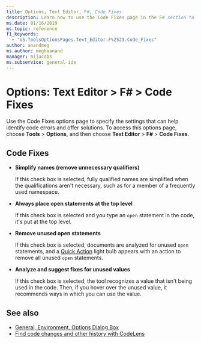 ```yaml
---
title: Options, Text Editor, F#, Code Fixes
description: Learn how to use the Code Fixes page in the F# section to specify the settings that can help identify code errors and offer solutions.
ms.date: 01/16/2019
ms.topic: reference
f1_keywords:
  - "VS.ToolsOptionsPages.Text_Editor.F%2523.Code_Fixes"
author: anandmeg
ms.author: meghaanand
manager: mijacobs
ms.subservice: general-ide
---
```

# Options: Text Editor > F# > Code Fixes

Use the Code Fixes options page to specify the settings that can help identify code errors and offer solutions. To access this options page, choose **Tools** > **Options**, and then choose **Text Editor** > **F#** > **Code Fixes**.

## Code Fixes

- **Simplify names (remove unnecessary qualifiers)**

  If this check box is selected, fully qualified names are simplified when the qualifications aren't necessary, such as for a member of a frequently used namespace.

- **Always place open statements at the top level**

  If this check box is selected and you type an `open` statement in the code, it's put at the top level.

- **Remove unused open statements**

  If this check box is selected, documents are analyzed for unused `open` statements, and a [Quick Action](../quick-actions.md) light bulb appears with an action to remove all unused `open` statements.

- **Analyze and suggest fixes for unused values**

  If this check box is selected, the tool recognizes a value that isn't being used in the code. Then, if you hover over the unused value, it recommends ways in which you can use the value.

## See also

- [General, Environment, Options Dialog Box](../../ide/reference/general-environment-options-dialog-box.md)
- [Find code changes and other history with CodeLens](../../ide/find-code-changes-and-other-history-with-codelens.md)
